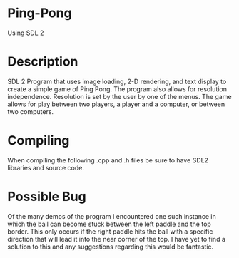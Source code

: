 # Ping-Pong
Using SDL 2

# Description

SDL 2 Program that uses image loading, 2-D rendering, and text display to create a simple game of Ping Pong.
The program also allows for resolution independence. Resolution is set by the user by one of the menus. The game allows 
for play between two players, a player and a computer, or between two computers. 

# Compiling

When compiling the following .cpp and .h files be sure to have SDL2 libraries and source code.

# Possible Bug

Of the many demos of the program I encountered one such instance in which the ball can become stuck between the left paddle 
and the top border. This only occurs if the right paddle hits the ball with a specific direction that will lead it into the near 
corner of the top. I have yet to find a solution to this and any suggestions regarding this would be fantastic.  

